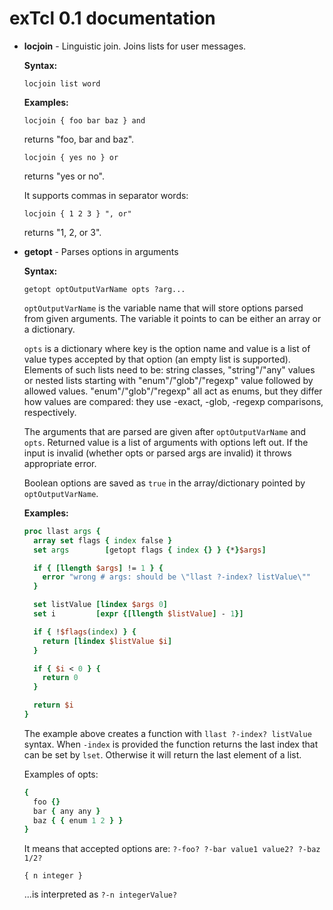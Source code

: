 # exTcl 0.1 documentation

- **locjoin** - Linguistic join. Joins lists for user messages.

  **Syntax:**

  `locjoin list word`

  **Examples:**

  `locjoin { foo bar baz } and`

  returns "foo, bar and baz".

  `locjoin { yes no } or`

  returns "yes or no".

  It supports commas in separator words:

  `locjoin { 1 2 3 } ", or"`

  returns "1, 2, or 3".


- **getopt** - Parses options in arguments

  **Syntax:**

  `getopt optOutputVarName opts ?arg...`

  `optOutputVarName` is the variable name that will store options parsed from given arguments. The variable it points to can be either an array or a dictionary.

  `opts` is a dictionary where key is the option name and value is a list of value types accepted by that option (an empty list is supported). Elements of such lists need to be: string classes, "string"/"any" values or nested lists starting with "enum"/"glob"/"regexp" value followed by allowed values. "enum"/"glob"/"regexp" all act as enums, but they differ how values are compared: they use -exact, -glob, -regexp comparisons, respectively.

  The arguments that are parsed are given after `optOutputVarName` and `opts`.
  Returned value is a list of arguments with options left out.
  If the input is invalid (whether opts or parsed args are invalid) it throws appropriate error.

  Boolean options are saved as `true` in the array/dictionary pointed by `optOutputVarName`.

  **Examples:**

  ```Tcl
  proc llast args {
    array set flags { index false }
    set args        [getopt flags { index {} } {*}$args]

    if { [llength $args] != 1 } {
      error "wrong # args: should be \"llast ?-index? listValue\""
    }

    set listValue [lindex $args 0]
    set i         [expr {[llength $listValue] - 1}]

    if { !$flags(index) } {
      return [lindex $listValue $i]
    }

    if { $i < 0 } {
      return 0
    }

    return $i
  }
  ```

  The example above creates a function with `llast ?-index? listValue` syntax. When `-index` is provided the function returns the last index that can be set by `lset`. Otherwise it will return the last element of a list.

  Examples of opts:
  ```Tcl
  {
    foo {}
    bar { any any }
    baz { { enum 1 2 } }
  }
  ```

  It means that accepted options are: `?-foo? ?-bar value1 value2? ?-baz 1/2?`

  `{ n integer }`

  ...is interpreted as `?-n integerValue?`

